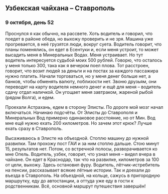 ## Узбекская чайхана – Ставрополь

### 9 октября, день 52

Проснулся я как обычно, на рассвете. Хоть водитель и говорил, что поедет в районе обеда, но выхожу проверить и не зря. Машина уже прогревается, в неё грузятся люди, вокруг суета. Водитель говорит, что планы поменялись, он едет в Есентуки и, если меня устроит, то может высадить меня в Минеральных Водах. Меня устраивает. Но тут водитель интересуется судьбой моих 500 рублей. Говорю, что осталось у меня только 300, така как я вечером поел плова. Тот расстроен, говорит, что возит людей за деньги и на постах за каждого пассажира нужно платить. Начали торговаться, но у меня денег больше нет, а банков, чтобы обменять валюту, поблизости нет. Звоню друзьям, они переводят на карту водителя немного денег и ещё для меня – водитель сдачу отдал наличкой. Он угощает меня завтраком, жареной рыбой (рядом Волга), и едем.

Проехали Астрахань, едем в сторону Элисты. По дороге мой мозг начал включаться. Начинаю подсчёты. От Элисты до Ставрополя и Минеральных Вод примерно одинаковое расстояние, но от Мин. Вод мне ещё нужно ехать 200 километров. Но зачем этот крюк? Лучше ехать сразу в Ставрополь.

Высаживаюсь в Элисте на объездной. Стоплю машину до нужной развилки. Там прохожу пост ГАИ и за ним стоплю дальше. Стою минут 15, результатов нет. Потом, со встречной полосы, разворачивается ко мне Опель. Водитель, узбек, говорит, что узнал меня – видел вчера в чайхане. Он едет в Краснодар, так что на развилке, километров за 100 от цели, выхожу. Здесь остановил фуру. Водитель, лётчик-истребитель на пенсии, рассказывает всякие лётные истории. Так и доехали до въезда в Ставрополь. На объездной, на кольце, сажусь в пригородную маршрутку, еду до автостанции, а оттуда уже еду в гости к родственникам. Всё, основной маршрут путешествия завершён!